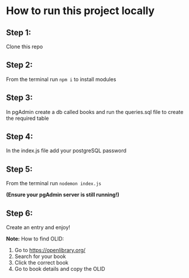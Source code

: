 # How to run this project locally
## Step 1:
Clone this repo
## Step 2:
From the terminal run `npm i` to install modules
## Step 3:
In pgAdmin create a db called books and run the queries.sql file to create the required table
## Step 4:
In the index.js file add your postgreSQL password
## Step 5:
From the terminal run `nodemon index.js`

**(Ensure your pgAdmin server is still running!)**
## Step 6:
Create an entry and enjoy!

**Note:** How to find OLID:
1. Go to https://openlibrary.org/
2.  Search for your book
3.  Click the correct book
4.  Go to book details and copy the OLID 
